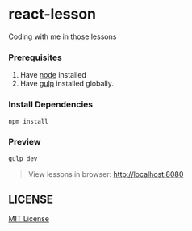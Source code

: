 # react-lesson
Coding with me in those lessons

### Prerequisites ###
1. Have [node](https://nodejs.org/en/) installed
2. Have [gulp](http://gulpjs.com/) installed globally.


### Install Dependencies ###

```bash
npm install
```

### Preview ###

```bash
gulp dev
```

> View lessons in browser: [http://localhost:8080](http://localhost:8080)


## LICENSE ##

[MIT License](https://raw.githubusercontent.com/leftstick/react-lesson/master/LICENSE)

